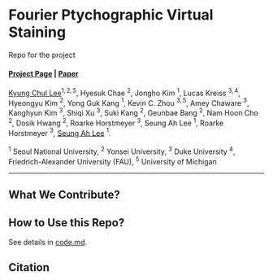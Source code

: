 # Fourier Ptychographic Virtual Staining

Repo for the project <br>

#### [Project Page]() | [Paper]()



[Kyung Chul Lee](https://kyungchullee.com/)$^{1,2,5}$, Hyesuk Chae $^{2}$, Jongho Kim $^1$, Lucas Kreiss $^{3,4}$, Hyeongyu Kim $^2$, Yong Guk Kang $^{1}$, 
Kevin C. Zhou $^{3,5}$, Amey Chaware $^3$, Kanghyun Kim $^3$, Shiqi Xu $^3$, Suki Kang $^2$, Geunbae Bang $^2$, Nam Hoon Cho $^2$, Dosik Hwang $^2$, Roarke Horstmeyer $^3$, Seung Ah Lee $^{1}$, Roarke Horstmeyer $^{3}$, [Seung Ah Lee](https://imaging.snu.ac.kr/home) $^{1}$. <br><br>
$^1$ Seoul National University, $^2$ Yonsei University, $^3$ Duke University $^4$, Friedrich-Alexander University (FAU), $^5$ University of Michigan




--------------
## What We Contribute?



## How to Use this Repo?
See details in [code.md]().



## Citation
